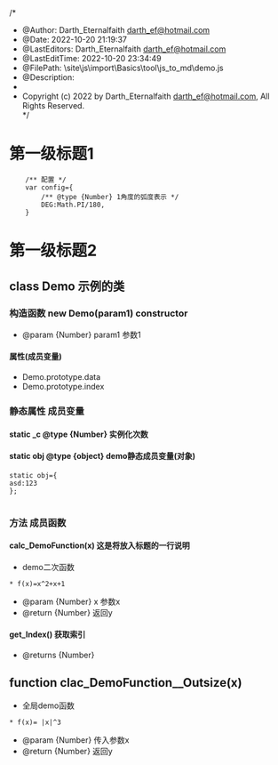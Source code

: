 /*   
 * @Author: Darth_Eternalfaith darth_ef@hotmail.com   
 * @Date: 2022-10-20 21:19:37   
 * @LastEditors: Darth_Eternalfaith darth_ef@hotmail.com   
 * @LastEditTime: 2022-10-20 23:34:49   
 * @FilePath: \site\js\import\Basics\tool\js_to_md\demo.js   
 * @Description:    
 *    
 * Copyright (c) 2022 by Darth_Eternalfaith darth_ef@hotmail.com, All Rights Reserved.    
 */   
   
# 第一级标题1   
```   
    /** 配置 */   
    var config={   
        /** @type {Number} 1角度的弧度表示 */   
        DEG:Math.PI/180,   
    }   
```   
   
# 第一级标题2   
   
## class Demo  示例的类    
   
### 构造函数 new Demo(param1)  constructor   
 * @param {Number} param1 参数1   
   
#### 属性(成员变量)   
* Demo.prototype.data   
* Demo.prototype.index   
   
### 静态属性 成员变量    
#### static _c  @type {Number} 实例化次数   
#### static obj  @type {object} demo静态成员变量(对象)   
```   
static obj={   
asd:123   
};   
   
```           
### 方法 成员函数   
   
#### calc_DemoFunction(x)  这是将放入标题的一行说明   
 * demo二次函数   
 ```   
 * f(x)=x^2+x+1   
 ```   
 * @param {Number} x 参数x   
 * @return {Number} 返回y   
   
   
#### get_Index()  获取索引   
 * @returns {Number}   
   
   

   
## function clac_DemoFunction__Outsize(x)    
 * 全局demo函数   
 ```   
 * f(x)= |x|^3   
 ```   
 * @param {Number} 传入参数x   
 * @return {Number} 返回y   
   
   
